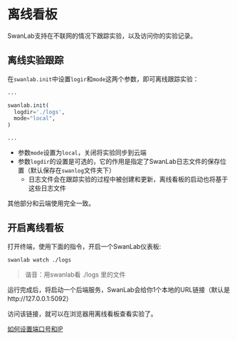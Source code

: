 # 离线看板

SwanLab支持在不联网的情况下跟踪实验，以及访问你的实验记录。

## 离线实验跟踪

在`swanlab.init`中设置`logir`和`mode`这两个参数，即可离线跟踪实验：

```python
...

swanlab.init(
  logdir='./logs',
  mode="local",
)

...
```

- 参数`mode`设置为`local`，关闭将实验同步到云端
- 参数`logdir`的设置是可选的，它的作用是指定了SwanLab日志文件的保存位置（默认保存在`swanlog`文件夹下）
  - 日志文件会在跟踪实验的过程中被创建和更新，离线看板的启动也将基于这些日志文件

其他部分和云端使用完全一致。

## 开启离线看板

打开终端，使用下面的指令，开启一个SwanLab仪表板:

```bash
swanlab watch ./logs
```

> 谐音：用swanlab看 ./logs 里的文件

运行完成后，将启动一个后端服务，SwanLab会给你1个本地的URL链接（默认是http://127.0.0.1:5092）

访问该链接，就可以在浏览器用离线看板查看实验了。

[如何设置端口号和IP](/api/cli-swanlab-watch.md#设置ip和端口号)